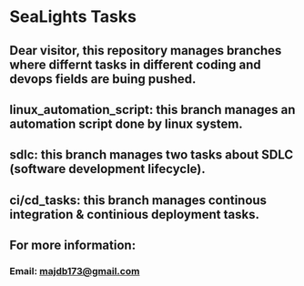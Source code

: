 # SeaLights Tasks
## Dear visitor, this repository manages branches where differnt tasks in different coding and devops fields are buing pushed.
## linux_automation_script: this branch manages an automation script done by linux system.
## sdlc: this branch manages two tasks about SDLC (software development lifecycle).
## ci/cd_tasks: this branch manages continous integration & continious deployment tasks.
## For more information:
### Email: majdb173@gmail.com

